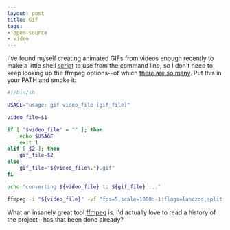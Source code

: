 ```yaml
---
layout: post
title: Gif
tags:
- open-source
- video
---
```


I've found myself creating animated GIFs from videos enough recently to make
a little shell [script] to use from the command line, so I don't need to keep
looking up the ffmpeg options--of which [there are so many]. Put this in your
PATH and smoke it:

```bash
#!/bin/sh

USAGE="usage: gif video_file [gif_file]"

video_file=$1

if [ "$video_file" = "" ]; then
    echo $USAGE
    exit 1
elif [ $2 ]; then
    gif_file=$2
else
    gif_file="${video_file%.*}.gif"
fi

echo "converting ${video_file} to ${gif_file} ..."

ffmpeg -i "${video_file}" -vf "fps=5,scale=1000:-1:flags=lanczos,split[s0][s1];[s0]palettegen[p];[s1][p]paletteuse" -loop 0 "${gif_file}" -loglevel error #ffmpeg -i "${video_file}" -vf "fps=10,scale=1000:-1:flags=lanczos,split[s0][s1];[s0]palettegen[p];[s1][p]paletteuse" -loop 0 "${gif_file}" -loglevel error
```

What an insanely great tool [ffmpeg] is. I'd actually love to read a history of
the project--has that been done already?

[there are so many]: https://amiaopensource.github.io/ffmprovisr/
[script]: https://gist.github.com/edsu/f435ffd0882cbf0307b4c8496ca1b669
[ffmpeg]: https://ffmpeg.org/
